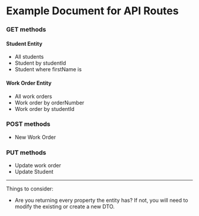 # Example Document for API Routes

### GET methods
#### Student Entity
- All students
- Student by studentId
- Student where firstName is

#### Work Order Entity
- All work orders
- Work order by orderNumber
- Work order by studentId

### POST methods
- New Work Order

### PUT methods
- Update work order
- Update Student

---

Things to consider:
- Are you returning every property the entity has? If not, you will need to modify the existing or create a new DTO.
